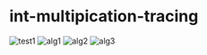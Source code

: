 # int-multipication-tracing



![test1](https://user-images.githubusercontent.com/116218046/230877445-9f241548-2e57-4c02-956e-feb40d318435.JPG)
![alg1](https://user-images.githubusercontent.com/116218046/230877474-a1a1b2d9-ecef-44cb-9482-4d89cac3dba7.jpg)
![alg2](https://user-images.githubusercontent.com/116218046/230877468-bcb9a32c-9c32-4848-a4a9-fa7205529570.jpeg)
![alg3](https://user-images.githubusercontent.com/116218046/230877470-bf6fe92c-10d2-4758-bf1a-d1a0e4aa7596.jpg)

